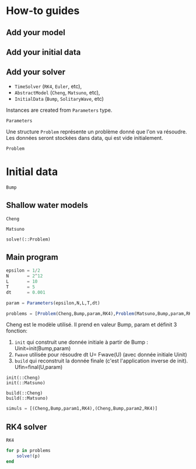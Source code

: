# How-to guides

## Add your model

## Add your initial data

## Add your solver






  - `TimeSolver` (`RK4`, `Euler`, etc),
  - `AbstractModel` (`Cheng`, `Matsuno`, etc),
  - `InitialData` (`Bump`, `SolitaryWave`, etc)

Instances are created from `Parameters` type.

```@docs
Parameters
```

Une structure `Problem`  représente un problème donné que l'on va résoudre.
Les données seront stockées dans data, qui est vide initialement.

```@docs
Problem
```

# Initial data

```@docs
Bump
```

## Shallow water models

```@docs
Cheng
```

```@docs
Matsuno
```

```@docs
solve!(::Problem)
```

## Main program

```julia
epsilon = 1/2
N       = 2^12
L       = 10
T       = 5
dt      = 0.001

param = Parameters(epsilon,N,L,T,dt)

problems = [Problem(Cheng,Bump,param,RK4),Problem(Matsuno,Bump,param,RK4)]
```

Cheng est le modèle utilisé. Il prend en valeur Bump, param et définit 3 fonction:
  1. `init` qui construit une donnée initiale à partir de Bump : Uinit=init(Bump,param)
  2. `Fwave` utilisée pour résoudre dt U= Fwave(U) (avec donnée initiale Uinit)
  3. `build` qui reconstruit la donnée finale (c'est l'application inverse de init). Ufin=final(U,param)

```@docs
init(::Cheng)
init(::Matsuno)
```

```@docs
build(::Cheng)
build(::Matsuno)
```

```julia
simuls = [(Cheng,Bump,param1,RK4),(Cheng,Bump,param2,RK4)]
```

## RK4 solver

```@docs
RK4
```

```julia
for p in problems
    solve!(p)
end
```  
